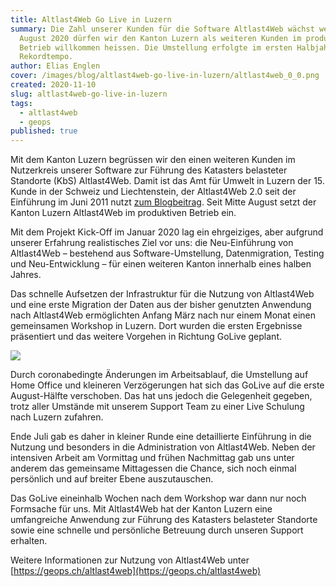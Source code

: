 ```yaml
---
title: Altlast4Web Go Live in Luzern
summary: Die Zahl unserer Kunden für die Software Altlast4Web wächst weiter. Im
  August 2020 dürfen wir den Kanton Luzern als weiteren Kunden im produktiven
  Betrieb willkommen heissen. Die Umstellung erfolgte im ersten Halbjahr 2020 im
  Rekordtempo.
author: Elias Englen
cover: /images/blog/altlast4web-go-live-in-luzern/altlast4web_0_0.png
created: 2020-11-10
slug: altlast4web-go-live-in-luzern
tags:
  - altlast4web
  - geops
published: true
---
```

Mit dem Kanton Luzern begrüssen wir den einen weiteren Kunden im Nutzerkreis unserer Software zur Führung des Katasters belasteter Standorte (KbS) Altlast4Web. Damit ist das Amt für Umwelt in Luzern der 15. Kunde in der Schweiz und Liechtenstein, der Altlast4Web 2.0 seit der Einführung im Juni 2011 nutzt [zum Blogbeitrag](https://geops.de/blog/ilivalidator). Seit Mitte August setzt der Kanton Luzern Altlast4Web im produktiven Betrieb ein.

Mit dem Projekt Kick-Off im Januar 2020 lag ein ehrgeiziges, aber aufgrund unserer Erfahrung realistisches Ziel vor uns: die Neu-Einführung von Altlast4Web – bestehend aus Software-Umstellung, Datenmigration, Testing und Neu-Entwicklung – für einen weiteren Kanton innerhalb eines halben Jahres.

Das schnelle Aufsetzen der Infrastruktur für die Nutzung von Altlast4Web und eine erste Migration der Daten aus der bisher genutzten Anwendung nach Altlast4Web ermöglichten Anfang März nach nur einem Monat einen gemeinsamen Workshop in Luzern. Dort wurden die ersten Ergebnisse präsentiert und das weitere Vorgehen in Richtung GoLive geplant.

![](/images/blog/altlast4web-go-live-in-luzern/Map_0.jpg)

Durch coronabedingte Änderungen im Arbeitsablauf, die Umstellung auf Home Office und kleineren Verzögerungen hat sich das GoLive auf die erste August-Hälfte verschoben. Das hat uns jedoch die Gelegenheit gegeben, trotz aller Umstände mit unserem Support Team zu einer Live Schulung nach Luzern zufahren.

Ende Juli gab es daher in kleiner Runde eine detaillierte Einführung in die Nutzung und besonders in die Administration von Altlast4Web. Neben der intensiven Arbeit am Vormittag und frühen Nachmittag gab uns unter anderem das gemeinsame Mittagessen die Chance, sich noch einmal persönlich und auf breiter Ebene auszutauschen.

Das GoLive eineinhalb Wochen nach dem Workshop war dann nur noch Formsache für uns. Mit Altlast4Web hat der Kanton Luzern eine umfangreiche Anwendung zur Führung des Katasters belasteter Standorte sowie eine schnelle und persönliche Betreuung durch unseren Support erhalten.

Weitere Informationen zur Nutzung von Altlast4Web unter [https://geops.ch/altlast4web](https://geops.ch/altlast4web)